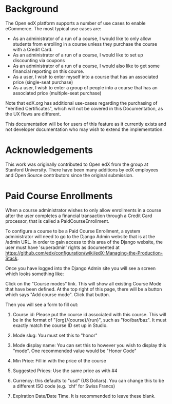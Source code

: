 # Background

The Open edX platform supports a number of use cases to enable eCommerce. The most typical use cases are:

- As an administrator of a run of a course, I would like to only allow students from enrolling in a course unless they purchase the course with a Credit Card. 
- As an administrator of a run of a course, I would like to set up discounting via coupons
- As an administrator of a run of a course, I would also like to get some financial reporting on this course.
- As a user, I wish to enter myself into a course that has an associated price (single-seat purchase)
- As a user, I wish to enter a group of people into a course that has an associated price (multiple-seat purchase)

Note that edX.org has additional use-cases regarding the purchasing of "Verified Certificates", which will not be covered in this Documentation, as the UX flows are different.

This documentation will be for users of this feature as it currently exists and not developer documentation who may wish to extend the implementation.

# Acknowledgements

This work was originally contributed to Open edX from the group at Stanford University. There have been many additions by edX employees and Open Source contributors since the original submission.

# Paid Course Enrollments

When a course administrator wishes to only allow enrollments in a course after the user completes a financial transaction through a Credit Card processor, that is called a PaidCourseEnrollment. 

To configure a course to be a Paid Course Enrollment, a system administrator will need to go to the Django Admin website that is at the /admin URL. In order to gain access to this area of the Django website, the user must have 'superadmin' rights as documented at https://github.com/edx/configuration/wiki/edX-Managing-the-Production-Stack.

Once you have logged into the Django Admin site you will see a screen which looks something like:

Click on the "Course modes" link. This will show all existing Course Mode that have been defined. At the top right of this page, there will be a button which says "Add course mode". Click that button.

Then you will see a form to fill out:

1) Course id: Please put the course id associated with this course. This will be in the format of "{org}/{course}/{run}", such as "foo/bar/baz". It must exactly match the course ID set up in Studio.

2) Mode slug: You must set this to "honor"

3) Mode display name: You can set this to however you wish to display this "mode". One recommended value would be "Honor Code"

4) Min Price: Fill in with the price of the course

5) Suggested Prices: Use the same price as with #4

6) Currency: this defaults to "usd" (US Dollars). You can change this to be a different ISO code (e.g. 'chf' for Swiss Francs)

7) Expiration Date/Date Time. It is recommended to leave these blank.


